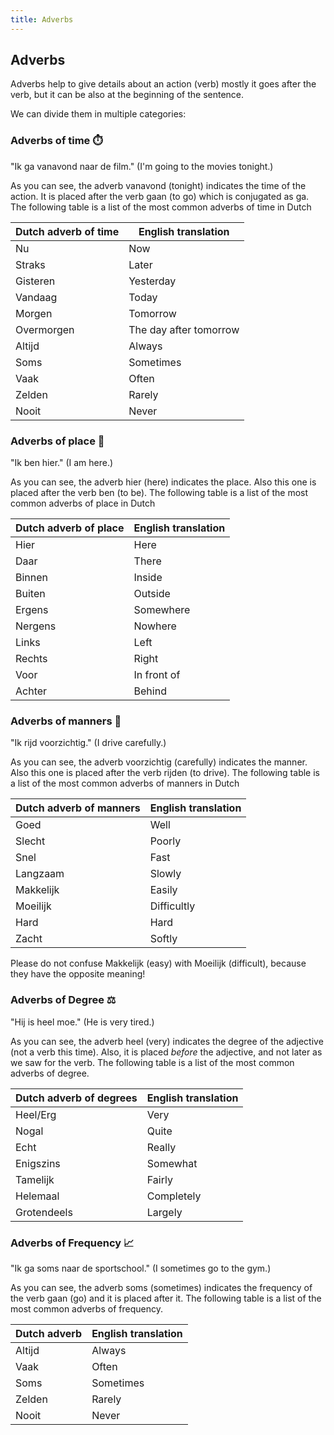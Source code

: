 ```yaml
---
title: Adverbs
---
```


## Adverbs

Adverbs help to give details about an action (verb) mostly it goes after the verb, but it can be also at the beginning of the sentence.

We can divide them in multiple categories:

### Adverbs of time ⏱️

"Ik ga vanavond naar de film." (I'm going to the movies tonight.)

As you can see, the adverb vanavond (tonight) indicates the time of the action. It is placed after the verb gaan (to go) which is conjugated as ga. The following table is a list of the most common adverbs of time in Dutch

| Dutch adverb of time | English translation    |
| -------------------- | ---------------------- |
| Nu                   | Now                    |
| Straks               | Later                  |
| Gisteren             | Yesterday              |
| Vandaag              | Today                  |
| Morgen               | Tomorrow               |
| Overmorgen           | The day after tomorrow |
| Altijd               | Always                 |
| Soms                 | Sometimes              |
| Vaak                 | Often                  |
| Zelden               | Rarely                 |
| Nooit                | Never                  |

### Adverbs of place 🧭

"Ik ben hier." (I am here.)

As you can see, the adverb hier (here) indicates the place. Also this one is placed after the verb ben (to be). The following table is a list of the most common adverbs of place in Dutch

| Dutch adverb of place | English translation |
| --------------------- | ------------------- |
| Hier                  | Here                |
| Daar                  | There               |
| Binnen                | Inside              |
| Buiten                | Outside             |
| Ergens                | Somewhere           |
| Nergens               | Nowhere             |
| Links                 | Left                |
| Rechts                | Right               |
| Voor                  | In front of         |
| Achter                | Behind              |

### Adverbs of manners 🧐

"Ik rijd voorzichtig." (I drive carefully.)

As you can see, the adverb voorzichtig (carefully) indicates the manner. Also this one is placed after the verb rijden (to drive). The following table is a list of the most common adverbs of manners in Dutch

| Dutch adverb of manners | English translation |
| ----------------------- | ------------------- |
| Goed                    | Well                |
| Slecht                  | Poorly              |
| Snel                    | Fast                |
| Langzaam                | Slowly              |
| Makkelijk               | Easily              |
| Moeilijk                | Difficultly         |
| Hard                    | Hard                |
| Zacht                   | Softly              |

Please do not confuse Makkelijk (easy) with Moeilijk (difficult), because they have the opposite meaning!

### Adverbs of Degree ⚖️

"Hij is heel moe." (He is very tired.)

As you can see, the adverb heel (very) indicates the degree of the adjective (not a verb this time). Also, it is placed _before_ the adjective, and not later as we saw for the verb. The following table is a list of the most common adverbs of degree.

| Dutch adverb of degrees | English translation |
| ----------------------- | ------------------- |
| Heel/Erg                | Very                |
| Nogal                   | Quite               |
| Echt                    | Really              |
| Enigszins               | Somewhat            |
| Tamelijk                | Fairly              |
| Helemaal                | Completely          |
| Grotendeels             | Largely             |

### Adverbs of Frequency 📈

"Ik ga soms naar de sportschool." (I sometimes go to the gym.)

As you can see, the adverb soms (sometimes) indicates the frequency of the verb gaan (go) and it is placed after it. The following table is a list of the most common adverbs of frequency.

| Dutch adverb | English translation |
| ------------ | ------------------- |
| Altijd       | Always              |
| Vaak         | Often               |
| Soms         | Sometimes           |
| Zelden       | Rarely              |
| Nooit        | Never               |
